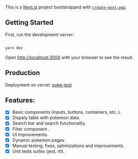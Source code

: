 This is a [Next.js](https://nextjs.org/) project bootstrapped with [`create-next-app`](https://github.com/vercel/next.js/tree/canary/packages/create-next-app).

## Getting Started

First, run the development server:

```bash

yarn dev
```

Open [http://localhost:3000](http://localhost:3000) with your browser to see the result.

## Production

Deployment on vercel: [poke-test](https://poke-test-steel.vercel.app/)

## Features:

- [x] Basic components (inputs, buttons, containers, etc..).
- [x] Dispaly table with pokemon data.
- [x] Search bar and search functionality.
- [x] Filter component .
- [x] UI improvements.
- [x] Dynamic pokemon pages.
- [x] Manual testing, fixes, optimizations and improvements.
- [x] Unit tests suites (jest, rtl).
